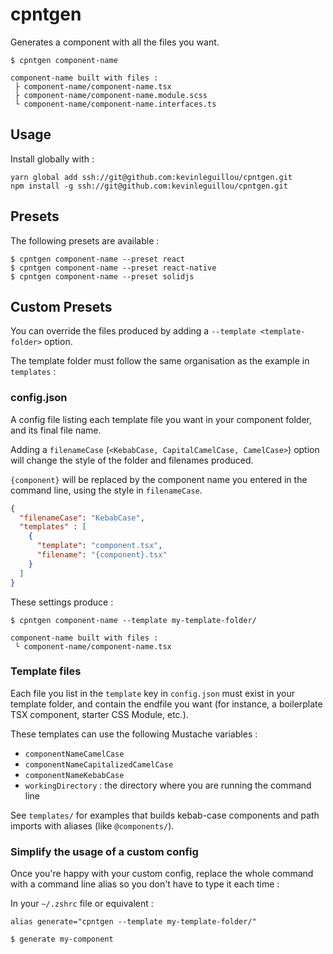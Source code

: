# cpntgen

Generates a component with all the files you want.

```
$ cpntgen component-name

component-name built with files :
 ├ component-name/component-name.tsx
 ├ component-name/component-name.module.scss
 └ component-name/component-name.interfaces.ts
```

## Usage

Install globally with :

```
yarn global add ssh://git@github.com:kevinleguillou/cpntgen.git
npm install -g ssh://git@github.com:kevinleguillou/cpntgen.git
```

## Presets

The following presets are available : 

```
$ cpntgen component-name --preset react
$ cpntgen component-name --preset react-native
$ cpntgen component-name --preset solidjs
```

## Custom Presets

You can override the files produced by adding a `--template <template-folder>` option.

The template folder must follow the same organisation as the example in `templates` : 

### config.json

A config file listing each template file you want in your component folder, and its final file name.

Adding a `filenameCase` (`<KebabCase, CapitalCamelCase, CamelCase>`) option will change the style of the folder and filenames produced.

`{component}` will be replaced by the component name you entered in the command line, using the style in `filenameCase`.

```json
{
  "filenameCase": "KebabCase",
  "templates" : [
    {
      "template": "component.tsx",
      "filename": "{component}.tsx"
    }
  ]
}
```

These settings produce : 

```
$ cpntgen component-name --template my-template-folder/

component-name built with files :
 └ component-name/component-name.tsx
```

### Template files

Each file you list in the `template` key in `config.json` must exist in your template folder, and contain the endfile you want (for instance, a boilerplate TSX component, starter CSS Module, etc.).

These templates can use the following Mustache variables :

- `componentNameCamelCase`
- `componentNameCapitalizedCamelCase`
- `componentNameKebabCase`
- `workingDirectory` : the directory where you are running the command line

See `templates/` for examples that builds kebab-case components and path imports with aliases (like `@components/`).

### Simplify the usage of a custom config

Once you're happy with your custom config, replace the whole command with a command line alias so you don't have to type it each time :

In your `~/.zshrc` file or equivalent :

```
alias generate="cpntgen --template my-template-folder/"

$ generate my-component
```